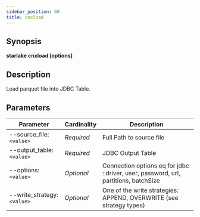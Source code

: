 ```yaml
---
sidebar_position: 60
title: cnxload
---
```



## Synopsis

**starlake cnxload [options]**

## Description

Load parquet file into JDBC Table.


## Parameters

Parameter|Cardinality|Description
---|---|---
--source_file:`<value>`|*Required*|Full Path to source file
--output_table:`<value>`|*Required*|JDBC Output Table
--options:`<value>`|*Optional*|Connection options eq for jdbc : driver, user, password, url, partitions, batchSize
--write_strategy:`<value>`|*Optional*|One of the write strategies: APPEND, OVERWRITE (see strategy types)

